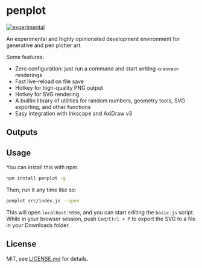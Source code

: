# penplot

[![experimental](http://badges.github.io/stability-badges/dist/experimental.svg)](http://github.com/badges/stability-badges)

An experimental and highly opinionated development environment for generative and pen plotter art.

Some features:

- Zero configuration: just run a command and start writing `<canvas>` renderings
- Fast live-reload on file save
- Hotkey for high-quality PNG output
- Hotkey for SVG rendering
- A builtin library of utilities for random numbers, geometry tools, SVG exporting, and other functions
- Easy integration with Inkscape and AxiDraw v3

## Outputs

## Usage

You can install this with npm.

```sh
npm install penplot -g
```

Then, run it any time like so:

```sh
penplot src/index.js --open
```

This will open `localhost:9966`, and you can start editing the `basic.js` script. While in your browser session, push `Cmd/Ctrl + P` to export the SVG to a file in your Downloads folder.


## License

MIT, see [LICENSE.md](http://github.com/mattdesl/penplot/blob/master/LICENSE.md) for details.
